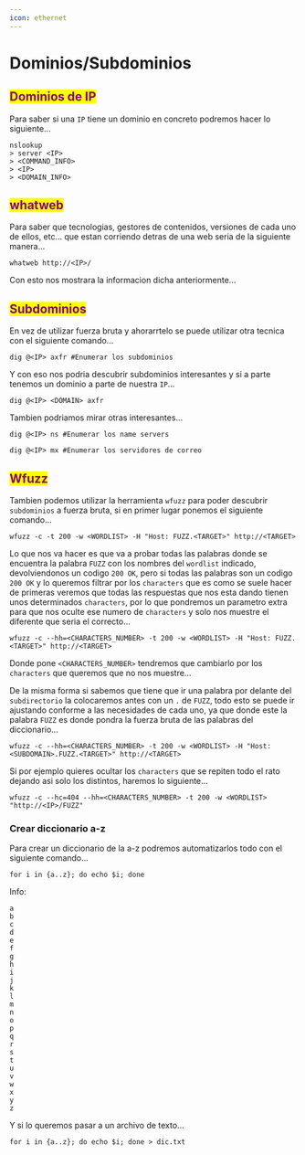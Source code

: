 ```yaml
---
icon: ethernet
---
```


# Dominios/Subdominios

## <mark style="color:purple;">Dominios de IP</mark>

Para saber si una `IP` tiene un dominio en concreto podremos hacer lo siguiente...

```shell
nslookup
> server <IP>
> <COMMAND_INFO>
> <IP>
> <DOMAIN_INFO>
```

## <mark style="color:purple;">whatweb</mark>

Para saber que tecnologias, gestores de contenidos, versiones de cada uno de ellos, etc... que estan corriendo detras de una web seria de la siguiente manera...

```shell
whatweb http://<IP>/
```

Con esto nos mostrara la informacion dicha anteriormente...

## <mark style="color:purple;">Subdominios</mark>

En vez de utilizar fuerza bruta y ahorarrtelo se puede utilizar otra tecnica con el siguiente comando...

```shell
dig @<IP> axfr #Enumerar los subdominios
```

Y con eso nos podria descubrir subdominios interesantes y si a parte tenemos un dominio a parte de nuestra `IP`...

```shell
dig @<IP> <DOMAIN> axfr
```

Tambien podriamos mirar otras interesantes...

```shell
dig @<IP> ns #Enumerar los name servers

dig @<IP> mx #Enumerar los servidores de correo
```

## <mark style="color:purple;">Wfuzz</mark>

Tambien podemos utilizar la herramienta `wfuzz` para poder descubrir `subdominios` a fuerza bruta, si en primer lugar ponemos el siguiente comando...

```shell
wfuzz -c -t 200 -w <WORDLIST> -H "Host: FUZZ.<TARGET>" http://<TARGET>
```

Lo que nos va hacer es que va a probar todas las palabras donde se encuentra la palabra `FUZZ` con los nombres del `wordlist` indicado, devolviendonos un codigo `200 OK`, pero si todas las palabras son un codigo `200 OK` y lo queremos filtrar por los `characters` que es como se suele hacer de primeras veremos que todas las respuestas que nos esta dando tienen unos determinados `characters`, por lo que pondremos un parametro extra para que nos oculte ese numero de `characters` y solo nos muestre el diferente que seria el correcto...

```shell
wfuzz -c --hh=<CHARACTERS_NUMBER> -t 200 -w <WORDLIST> -H "Host: FUZZ.<TARGET>" http://<TARGET>
```

Donde pone `<CHARACTERS_NUMBER>` tendremos que cambiarlo por los `characters` que queremos que no nos muestre...

De la misma forma si sabemos que tiene que ir una palabra por delante del `subdirectorio` la colocaremos antes con un `.` de `FUZZ`, todo esto se puede ir ajustando conforme a las necesidades de cada uno, ya que donde este la palabra `FUZZ` es donde pondra la fuerza bruta de las palabras del diccionario...

```shell
wfuzz -c --hh=<CHARACTERS_NUMBER> -t 200 -w <WORDLIST> -H "Host: <SUBDOMAIN>.FUZZ.<TARGET>" http://<TARGET>
```

Si por ejemplo quieres ocultar los `characters` que se repiten todo el rato dejando asi solo los distintos, haremos lo siguiente...

```shell
wfuzz -c --hc=404 --hh=<CHARACTERS_NUMBER> -t 200 -w <WORDLIST> "http://<IP>/FUZZ"
```

### Crear diccionario a-z

Para crear un diccionario de la a-z podremos automatizarlos todo con el siguiente comando...

```shell
for i in {a..z}; do echo $i; done
```

Info:

```
a
b
c
d
e
f
g
h
i
j
k
l
m
n
o
p
q
r
s
t
u
v
w
x
y
z
```

Y si lo queremos pasar a un archivo de texto...

```shell
for i in {a..z}; do echo $i; done > dic.txt
```

